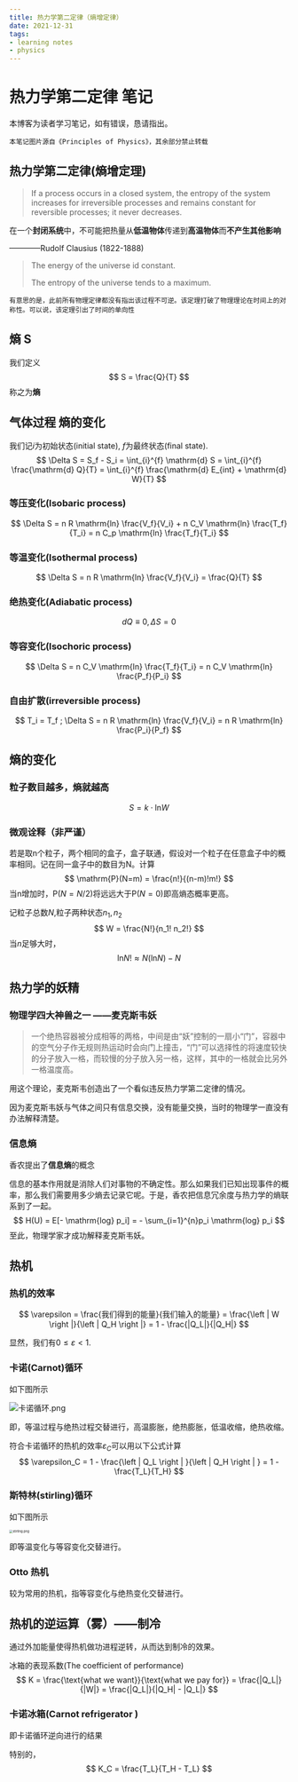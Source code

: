 ```yaml
---
title: 热力学第二定律（熵增定律）
date: 2021-12-31
tags:
- learning notes
- physics
---
```

# 热力学第二定律 笔记

本博客为读者学习笔记，如有错误，恳请指出。

`本笔记图片源自《Principles of Physics》，其余部分禁止转载`

## 热力学第二定律(熵增定理)

> If a process occurs in a closed system, the entropy of the system increases for irreversible processes and remains constant for reversible processes; it never decreases.

在一个**封闭系统**中，不可能把热量从**低温物体**传递到**高温物体**而**不产生其他影响**

————Rudolf Clausius (1822-1888)

> The energy of the universe id constant.
>
> The entropy of the universe tends to a maximum.

`有意思的是，此前所有物理定律都没有指出该过程不可逆。该定理打破了物理理论在时间上的对称性。可以说，该定理引出了时间的单向性`

<!--more-->

## 熵 S

我们定义
$$
S = \frac{Q}{T}
$$
称之为**熵**

## 气体过程 熵的变化

我们记$i$为初始状态(initial state), $f$为最终状态(final state).
$$
\Delta S = S_f - S_i = \int_{i}^{f} \mathrm{d} S = \int_{i}^{f} \frac{\mathrm{d} Q}{T} = \int_{i}^{f} \frac{\mathrm{d} E_{int} + \mathrm{d} W}{T}
$$

### 等压变化(Isobaric process)

$$
\Delta S = n R \mathrm{ln} \frac{V_f}{V_i} + n C_V \mathrm{ln} \frac{T_f}{T_i} = n C_p \mathrm{ln} \frac{T_f}{T_i}
$$

### 等温变化(Isothermal process)

$$
\Delta S = n R \mathrm{ln} \frac{V_f}{V_i} = \frac{Q}{T}
$$

### 绝热变化(Adiabatic process)

$$
dQ \equiv 0 , \Delta S = 0
$$

### 等容变化(Isochoric process)

$$
\Delta S = n C_V \mathrm{ln} \frac{T_f}{T_i} = n C_V \mathrm{ln} \frac{P_f}{P_i}
$$

### 自由扩散(irreversible process)

$$
T_i = T_f ; \Delta S = n R \mathrm{ln} \frac{V_f}{V_i} = n R \mathrm{ln} \frac{P_i}{P_f}
$$

## 熵的变化

### 粒子数目越多，熵就越高

$$
S = k \cdot \mathrm{ln}W
$$



### 微观诠释（非严谨）

若是取n个粒子，两个相同的盒子，盒子联通，假设对一个粒子在任意盒子中的概率相同。记在同一盒子中的数目为N。计算
$$
\mathrm{P}(N=m) = \frac{n!}{(n-m)!m!}
$$
当n增加时，$\mathrm{P}(N=N/2)$将远远大于$\mathrm{P}(N=0)$即高熵态概率更高。

记粒子总数$N$,粒子两种状态$n_1, n_2$
$$
W = \frac{N!}{n_1! n_2!}
$$
当$n$足够大时，
$$
\mathrm{ln} N ! \approx N(\mathrm{ln} N) - N
$$

## 热力学的妖精

### 物理学四大神兽之一 ——麦克斯韦妖

> 一个绝热容器被分成相等的两格，中间是由“妖”控制的一扇小“门”，容器中的空气分子作无规则热运动时会向门上撞击，“门”可以选择性的将速度较快的分子放入一格，而较慢的分子放入另一格，这样，其中的一格就会比另外一格温度高。

用这个理论，麦克斯韦创造出了一个看似违反热力学第二定律的情况。

因为麦克斯韦妖与气体之间只有信息交换，没有能量交换，当时的物理学一直没有办法解释清楚。

### 信息熵

香农提出了**信息熵**的概念

信息的基本作用就是消除人们对事物的不确定性。那么如果我们已知出现事件的概率，那么我们需要用多少熵去记录它呢。于是，香农把信息冗余度与热力学的熵联系到了一起。
$$
H(U) = E[- \mathrm{log} p_i] = - \sum_{i=1}^{n}p_i \mathrm{log} p_i  
$$
至此，物理学家才成功解释麦克斯韦妖。

## 热机

### 热机的效率

$$
\varepsilon = \frac{我们得到的能量}{我们输入的能量} = \frac{\left | W \right |}{\left | Q_H \right |} = 1 - \frac{|Q_L|}{|Q_H|}
$$

显然，我们有$0 \le \varepsilon < 1$.

### 卡诺(Carnot)循环

如下图所示

![卡诺循环.png](https://s2.loli.net/2021/12/29/7pWwDr3ZaLsTA6J.png)

即，等温过程与绝热过程交替进行，高温膨胀，绝热膨胀，低温收缩，绝热收缩。

符合卡诺循环的热机的效率$\varepsilon_C$可以用以下公式计算
$$
\varepsilon_C = 1 - \frac{\left | Q_L \right | }{\left | Q_H \right | } = 1 - \frac{T_L}{T_H}
$$

### 斯特林(stirling)循环

如下图所示

<img src="https://s2.loli.net/2021/12/31/iPIdl7z2H9uqnwV.png" alt="stirling.png" style="zoom:40%;" />

即等温变化与等容变化交替进行。

### Otto 热机

较为常用的热机，指等容变化与绝热变化交替进行。

## 热机的逆运算（雾）——制冷

通过外加能量使得热机做功进程逆转，从而达到制冷的效果。

冰箱的表现系数(The coefficient of performance)
$$
K = \frac{\text{what we want}}{\text{what we pay for}} = \frac{|Q_L|}{|W|} = \frac{|Q_L|}{|Q_H| - |Q_L|}
$$
### 卡诺冰箱(Carnot refrigerator )

即卡诺循环逆向进行的结果

特别的，
$$
K_C = \frac{T_L}{T_H - T_L}
$$
